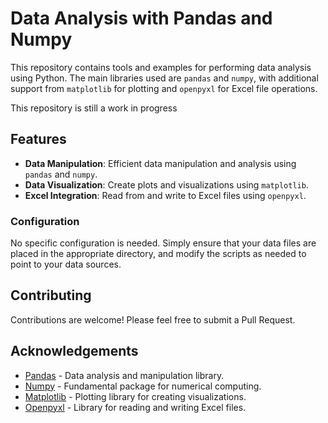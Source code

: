# Data Analysis with Pandas and Numpy

This repository contains tools and examples for performing data analysis using Python. The main libraries used are `pandas` and `numpy`, with additional support from `matplotlib` for plotting and `openpyxl` for Excel file operations.

This repository is still a work in progress

## Features

- **Data Manipulation**: Efficient data manipulation and analysis using `pandas` and `numpy`.
- **Data Visualization**: Create plots and visualizations using `matplotlib`.
- **Excel Integration**: Read from and write to Excel files using `openpyxl`.

### Configuration

No specific configuration is needed. Simply ensure that your data files are placed in the appropriate directory, and modify the scripts as needed to point to your data sources.


## Contributing

Contributions are welcome! Please feel free to submit a Pull Request.

## Acknowledgements

- [Pandas](https://pandas.pydata.org/) - Data analysis and manipulation library.
- [Numpy](https://numpy.org/) - Fundamental package for numerical computing.
- [Matplotlib](https://matplotlib.org/) - Plotting library for creating visualizations.
- [Openpyxl](https://openpyxl.readthedocs.io/en/stable/) - Library for reading and writing Excel files.


